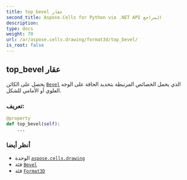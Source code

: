 ```yaml
---
title: top_bevel عقار
second_title: Aspose.Cells for Python via .NET API المراجع
description:
type: docs
weight: 70
url: /ar/aspose.cells.drawing/format3d/top_bevel/
is_root: false
---
```

##  top_bevel عقار

يحصل على الكائن [`Bevel`](/cells/python-net/ar/aspose.cells.drawing/bevel) الذي يحمل الخصائص المرتبطة بتحديد الحافة على الوجه العلوي أو الأمامي للشكل.
###  تعريف:
```python
@property
def top_bevel(self):
    ...
```

###  أنظر أيضا
* الوحدة [`aspose.cells.drawing`](../../)
* فئة [`Bevel`](/cells/python-net/ar/aspose.cells.drawing/bevel)
* فئة [`Format3D`](/cells/python-net/ar/aspose.cells.drawing/format3d)

